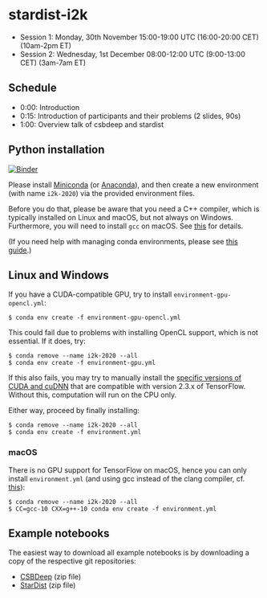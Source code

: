 # stardist-i2k



* Session 1: Monday, 30th November  15:00-19:00 UTC (16:00-20:00 CET) (10am-2pm ET)
* Session 2: Wednesday, 1st December 08:00-12:00 UTC (9:00-13:00 CET) (3am-7am ET)





## Schedule


* 0:00:   Introduction 
* 0:15:   Introduction of participants and their problems (2 slides, 90s)
* 1:00:   Overview talk of csbdeep and stardist 


## Python installation

[![Binder](https://mybinder.org/badge_logo.svg)](https://mybinder.org/v2/gh/maweigert/stardist-i2k/HEAD)

Please install [Miniconda](https://docs.conda.io/en/latest/miniconda.html) (or [Anaconda](https://www.anaconda.com/distribution/)), and then create a new environment (with name `i2k-2020`) via the provided environment files.

Before you do that, please be aware that you need a C++ compiler, which is typically installed on Linux and macOS, but not always on Windows. Furthermore, you will need to install `gcc` on macOS. See [this](https://github.com/mpicbg-csbd/stardist#troubleshooting) for details.

(If you need help with managing conda environments, please see [this guide](https://docs.conda.io/projects/conda/en/latest/user-guide/tasks/manage-environments.html).)

## Linux and Windows

If you have a CUDA-compatible GPU, try to install `environment-gpu-opencl.yml`:

```console
$ conda env create -f environment-gpu-opencl.yml
```

This could fail due to problems with installing OpenCL support, which is not essential. If it does, try:

```console
$ conda remove --name i2k-2020 --all
$ conda env create -f environment-gpu.yml
```

If this also fails, you may try to manually install the [specific versions of CUDA and cuDNN](https://www.tensorflow.org/install/gpu#software_requirements) that are compatible with version 2.3.x of TensorFlow. Without this, computation will run on the CPU only.

Either way, proceed by finally installing:

```console
$ conda remove --name i2k-2020 --all
$ conda env create -f environment.yml
```

### macOS

There is no GPU support for TensorFlow on macOS, hence you can only install `environment.yml` (and using gcc instead of the clang compiler, cf. [this](https://github.com/mpicbg-csbd/stardist#macos)):

```console
$ conda remove --name i2k-2020 --all
$ CC=gcc-10 CXX=g++-10 conda env create -f environment.yml
```

## Example notebooks

The easiest way to download all example notebooks is by downloading a copy of the respective git repositories:

- [CSBDeep](https://github.com/CSBDeep/CSBDeep/archive/dev.zip) (zip file)
- [StarDist](https://github.com/mpicbg-csbd/stardist/archive/dev.zip) (zip file)